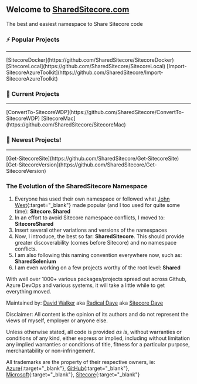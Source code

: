 ## Welcome to [SharedSitecore.com](/)
The best and easiest namespace to Share Sitecore code
  
### ⚡ Popular Projects
<hr>
[SitecoreDocker](https://github.com/SharedSitecore/SitecoreDocker)
[SitecoreLocal](https://github.com/SharedSitecore/SitecoreLocal)
[Import-SitecoreAzureToolkit](https://github.com/SharedSitecore/Import-SitecoreAzureToolkit)
  
### 🔭 Current Projects
<hr>
[ConvertTo-SitecoreWDP](https://github.com/SharedSitecore/ConvertTo-SitecoreWDP)
[SitecoreMac](https://github.com/SharedSitecore/SitecoreMac)

### 👯 Newest Projects!
<hr>
[Get-SitecoreSite](https://github.com/SharedSitecore/Get-SitecoreSite)
[Get-SitecoreVersion](https://github.com/SharedSitecore/Get-SitecoreVersion)

### The Evolution of the SharedSitecore Namespace
1. Everyone has used their own namespace or followed what [John West](https://sitecorejohn.wordpress.com/){:target="_blank"} made popular (and I too used for quite some time): **Sitecore.Shared**
2. In an effort to avoid Sitecore namespace conflicts, I moved to: **SitecoreShared**
3. Insert several other variations and versions of the namespaces
4. Now, I introduce, the best so far: **SharedSitecore**. This should provide greater discoverability (comes before Sitecore) and no namespace conflicts.
5. I am also following this naming convention everywhere now, such as: **SharedSelenium**
6. I am even working on a few projects worthy of the root level: **Shared**

With well over 1000+ various packages/projects spread out across Github, Azure DevOps and various systems, it will take a little while to get everything moved.

Maintained by: [David Walker](https://davidlwalker.com) aka [Radical Dave](https://radicaldave.com) aka [Sitecore Dave](https://sitecoredave.com)

Disclaimer: All content is the opinion of its authors and do not represent the views of myself, employer or anyone else.

Unless otherwise stated, all code is provided *as is*, without warranties or conditions of any kind, either express or implied, including without limitation any implied warranties or conditions of title, fitness for a particular purpose, merchantability or non-infringement.

All trademarks are the property of their respective owners, ie: [Azure](https://azure.com){:target="_blank"}, [GitHub](https://github.com){:target="_blank"}, [Microsoft](https://microsoft.com){:target="_blank"}, [Sitecore](https://sitecore.com){:target="_blank"}
